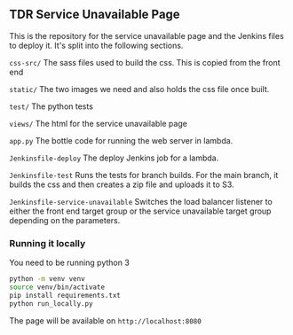 ## TDR Service Unavailable Page

This is the repository for the service unavailable page and the Jenkins files to deploy it. It's split into the following sections.

`css-src/` The sass files used to build the css. This is copied from the front end

`static/` The two images we need and also holds the css file once built.

`test/` The python tests

`views/` The html for the service unavailable page

`app.py` The bottle code for running the web server in lambda.

`Jenkinsfile-deploy` The deploy Jenkins job for a lambda.

`Jenkinsfile-test` Runs the tests for branch builds. For the main branch, it builds the css and then creates a zip file and uploads it to S3.

`Jenkinsfile-service-unavailable` Switches the load balancer listener to either the front end target group or the service unavailable target group depending on the parameters.

### Running it locally
You need to be running python 3
```bash
python -m venv venv
source venv/bin/activate
pip install requirements.txt
python run_locally.py
```
The page will be available on `http://localhost:8080`

